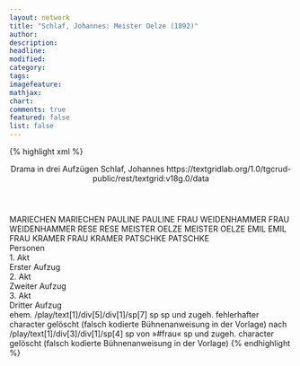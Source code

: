 ```yaml
---
layout: network
title: "Schlaf, Johannes: Meister Oelze (1892)"
author:
description:
headline:
modified:
category:
tags:
imagefeature: 
mathjax: 
chart: 
comments: true
featured: false
list: false
---
```

{% highlight xml %}
<?xml-model href="https://raw.githubusercontent.com/DLiNa/project/master/rules/lina.rnc"?><?xml-model href="https://raw.githubusercontent.com/DLiNa/project/master/rules/lina.sch"?>
<play xmlns="http://lina.digital">
  <header>
    <title>Meister Oelze</title>
  	<subtitle>Drama in drei Aufzügen</subtitle>
    <genretitle/>
    <author>Schlaf, Johannes</author>
  	<date when="1892" type="print"/>
  	<date when="1900" type="premiere"/>
  	<source>https://textgridlab.org/1.0/tgcrud-public/rest/textgrid:v18g.0/data</source>
  </header>
  <personae>
    <character>
      <name>MARIECHEN</name>
      <alias xml:id="mariechen">
        <name>MARIECHEN</name>
      </alias>
    </character>
    <character>
      <name>PAULINE</name>
      <alias xml:id="pauline">
        <name>PAULINE</name>
      </alias>
    </character>
    <character>
      <name>FRAU WEIDENHAMMER</name>
      <alias xml:id="frau_weidenhammer">
        <name>FRAU WEIDENHAMMER</name>
      </alias>
    </character>
    <character>
      <name>RESE</name>
      <alias xml:id="rese">
        <name>RESE</name>
      </alias>
    </character>
    <character>
      <name>MEISTER OELZE</name>
      <alias xml:id="meister_oelze">
        <name>MEISTER OELZE</name>
      </alias>
    </character>
    <character>
      <name>EMIL</name>
      <alias xml:id="emil">
        <name>EMIL</name>
      </alias>
    </character>
    <character>
      <name>FRAU KRAMER</name>
      <alias xml:id="frau_kramer">
        <name>FRAU KRAMER</name>
      </alias>
    </character>
    <character>
      <name>PATSCHKE</name>
      <alias xml:id="patschke">
        <name>PATSCHKE</name>
      </alias>
    </character>
  </personae>
  <text>
    <div>
      <head>Personen</head>
    </div>
    <div>
      <head>1. Akt</head>
      <div>
        <head>Erster Aufzug</head>
        <sp who="#mariechen">
          <amount n="51" unit="speech_acts"/>
          <amount n="428" unit="words"/>
          <amount n="46" unit="lines"/>
          <amount n="2334" unit="chars"/>
        </sp>
        <sp who="#pauline">
          <amount n="156" unit="speech_acts"/>
          <amount n="3043" unit="words"/>
          <amount n="116" unit="lines"/>
          <amount n="15927" unit="chars"/>
        </sp>
        <sp who="#frau_weidenhammer">
          <amount n="42" unit="speech_acts"/>
          <amount n="891" unit="words"/>
          <amount n="29" unit="lines"/>
          <amount n="4487" unit="chars"/>
        </sp>
        <sp who="#rese">
          <amount n="38" unit="speech_acts"/>
          <amount n="1667" unit="words"/>
          <amount n="19" unit="lines"/>
          <amount n="8536" unit="chars"/>
        </sp>
        <sp who="#frau_weidenhammer">
          <amount n="1" unit="speech_acts"/>
          <amount n="7" unit="words"/>
          <amount n="1" unit="lines"/>
          <amount n="44" unit="chars"/>
        </sp>
        <sp who="#meister_oelze">
          <amount n="63" unit="speech_acts"/>
          <amount n="828" unit="words"/>
          <amount n="45" unit="lines"/>
          <amount n="4179" unit="chars"/>
        </sp>
        <sp who="#emil">
          <amount n="6" unit="speech_acts"/>
          <amount n="293" unit="words"/>
          <amount n="3" unit="lines"/>
          <amount n="1561" unit="chars"/>
        </sp>
        <sp who="#frau_kramer">
          <amount n="2" unit="speech_acts"/>
          <amount n="6" unit="words"/>
          <amount n="2" unit="lines"/>
          <amount n="38" unit="chars"/>
        </sp>
      </div>
    </div>
    <div>
      <head>2. Akt</head>
      <div>
        <head>Zweiter Aufzug</head>
        <sp who="#emil">
          <amount n="69" unit="speech_acts"/>
          <amount n="1110" unit="words"/>
          <amount n="52" unit="lines"/>
          <amount n="5694" unit="chars"/>
        </sp>
        <sp who="#mariechen">
          <amount n="31" unit="speech_acts"/>
          <amount n="192" unit="words"/>
          <amount n="26" unit="lines"/>
          <amount n="989" unit="chars"/>
        </sp>
        <sp who="#rese">
          <amount n="80" unit="speech_acts"/>
          <amount n="1446" unit="words"/>
          <amount n="58" unit="lines"/>
          <amount n="7611" unit="chars"/>
        </sp>
        <sp who="#pauline">
          <amount n="64" unit="speech_acts"/>
          <amount n="1884" unit="words"/>
          <amount n="53" unit="lines"/>
          <amount n="9929" unit="chars"/>
        </sp>
        <sp who="#patschke">
          <amount n="13" unit="speech_acts"/>
          <amount n="296" unit="words"/>
          <amount n="10" unit="lines"/>
          <amount n="1654" unit="chars"/>
        </sp>
        <sp who="#meister_oelze">
          <amount n="68" unit="speech_acts"/>
          <amount n="1772" unit="words"/>
          <amount n="41" unit="lines"/>
          <amount n="9005" unit="chars"/>
        </sp>
        <sp who="#meister_oelze">
          <amount n="1" unit="speech_acts"/>
          <amount n="15" unit="words"/>
          <amount n="1" unit="lines"/>
          <amount n="82" unit="chars"/>
        </sp>
      </div>
    </div>
    <div>
      <head>3. Akt</head>
      <div>
        <head>Dritter Aufzug</head>
        <sp who="#pauline">
          <amount n="117" unit="speech_acts"/>
          <amount n="983" unit="words"/>
          <amount n="89" unit="lines"/>
          <amount n="4821" unit="chars"/>
        </sp>
        <sp who="#rese">
          <amount n="51" unit="speech_acts"/>
          <amount n="871" unit="words"/>
          <amount n="38" unit="lines"/>
          <amount n="4431" unit="chars"/>
        </sp>
        <sp who="#meister_oelze">
          <amount n="126" unit="speech_acts"/>
          <amount n="1583" unit="words"/>
          <amount n="120" unit="lines"/>
          <amount n="7683" unit="chars"/>
        </sp>
        <sp who="#meister_oelze">
          <amount n="3" unit="speech_acts"/>
          <amount n="22" unit="words"/>
          <amount n="3" unit="lines"/>
          <amount n="115" unit="chars"/>
        </sp>
        <sp who="#emil">
          <amount n="27" unit="speech_acts"/>
          <amount n="127" unit="words"/>
          <amount n="19" unit="lines"/>
          <amount n="833" unit="chars"/>
        </sp>
        <sp who="#rese #pauline">
          <amount n="1" unit="speech_acts"/>
          <amount n="13" unit="words"/>
          <amount n="1" unit="lines"/>
          <amount n="84" unit="chars"/>
        </sp>
      </div>
    </div>
  </text>
	<documentation>
		<change n="1" who="dariokampkaspar">
			<path>ehem. /play/text[1]/div[5]/div[1]/sp[7]</path>
			<orig>sp</orig>
			<comment>sp und zugeh. fehlerhafter character gelöscht (falsch kodierte Bühnenanweisung in der Vorlage)</comment>
		</change>
		<change n="2" who="dariokampkaspar">
			<path>nach /play/text[1]/div[3]/div[1]/sp[4]</path>
			<orig>sp von »#frau«</orig>
			<comment>sp und zugeh. character gelöscht (falsch kodierte Bühnenanweisung in der Vorlage)</comment>
		</change>
	</documentation>
</play>
{% endhighlight %}